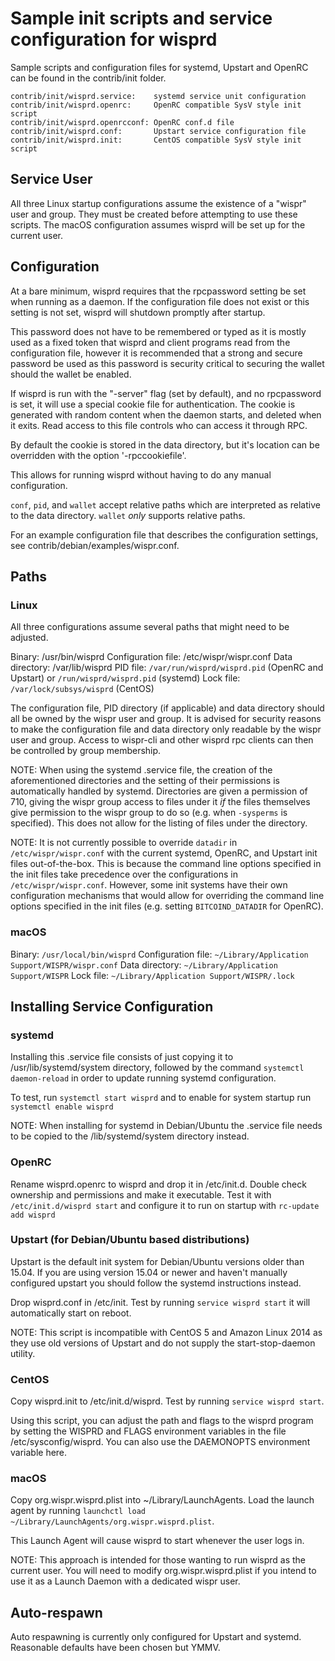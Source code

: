 Sample init scripts and service configuration for wisprd
==========================================================

Sample scripts and configuration files for systemd, Upstart and OpenRC
can be found in the contrib/init folder.

    contrib/init/wisprd.service:    systemd service unit configuration
    contrib/init/wisprd.openrc:     OpenRC compatible SysV style init script
    contrib/init/wisprd.openrcconf: OpenRC conf.d file
    contrib/init/wisprd.conf:       Upstart service configuration file
    contrib/init/wisprd.init:       CentOS compatible SysV style init script

Service User
---------------------------------

All three Linux startup configurations assume the existence of a "wispr" user
and group.  They must be created before attempting to use these scripts.
The macOS configuration assumes wisprd will be set up for the current user.

Configuration
---------------------------------

At a bare minimum, wisprd requires that the rpcpassword setting be set
when running as a daemon.  If the configuration file does not exist or this
setting is not set, wisprd will shutdown promptly after startup.

This password does not have to be remembered or typed as it is mostly used
as a fixed token that wisprd and client programs read from the configuration
file, however it is recommended that a strong and secure password be used
as this password is security critical to securing the wallet should the
wallet be enabled.

If wisprd is run with the "-server" flag (set by default), and no rpcpassword is set,
it will use a special cookie file for authentication. The cookie is generated with random
content when the daemon starts, and deleted when it exits. Read access to this file
controls who can access it through RPC.

By default the cookie is stored in the data directory, but it's location can be overridden
with the option '-rpccookiefile'.

This allows for running wisprd without having to do any manual configuration.

`conf`, `pid`, and `wallet` accept relative paths which are interpreted as
relative to the data directory. `wallet` *only* supports relative paths.

For an example configuration file that describes the configuration settings,
see contrib/debian/examples/wispr.conf.

Paths
---------------------------------

### Linux

All three configurations assume several paths that might need to be adjusted.

Binary:              /usr/bin/wisprd
Configuration file:  /etc/wispr/wispr.conf
Data directory:      /var/lib/wisprd
PID file:            `/var/run/wisprd/wisprd.pid` (OpenRC and Upstart) or `/run/wisprd/wisprd.pid` (systemd)
Lock file:           `/var/lock/subsys/wisprd` (CentOS)

The configuration file, PID directory (if applicable) and data directory
should all be owned by the wispr user and group.  It is advised for security
reasons to make the configuration file and data directory only readable by the
wispr user and group.  Access to wispr-cli and other wisprd rpc clients
can then be controlled by group membership.

NOTE: When using the systemd .service file, the creation of the aforementioned
directories and the setting of their permissions is automatically handled by
systemd. Directories are given a permission of 710, giving the wispr group
access to files under it _if_ the files themselves give permission to the
wispr group to do so (e.g. when `-sysperms` is specified). This does not allow
for the listing of files under the directory.

NOTE: It is not currently possible to override `datadir` in
`/etc/wispr/wispr.conf` with the current systemd, OpenRC, and Upstart init
files out-of-the-box. This is because the command line options specified in the
init files take precedence over the configurations in
`/etc/wispr/wispr.conf`. However, some init systems have their own
configuration mechanisms that would allow for overriding the command line
options specified in the init files (e.g. setting `BITCOIND_DATADIR` for
OpenRC).

### macOS

Binary:              `/usr/local/bin/wisprd`
Configuration file:  `~/Library/Application Support/WISPR/wispr.conf`
Data directory:      `~/Library/Application Support/WISPR`
Lock file:           `~/Library/Application Support/WISPR/.lock`

Installing Service Configuration
-----------------------------------

### systemd

Installing this .service file consists of just copying it to
/usr/lib/systemd/system directory, followed by the command
`systemctl daemon-reload` in order to update running systemd configuration.

To test, run `systemctl start wisprd` and to enable for system startup run
`systemctl enable wisprd`

NOTE: When installing for systemd in Debian/Ubuntu the .service file needs to be copied to the /lib/systemd/system directory instead.

### OpenRC

Rename wisprd.openrc to wisprd and drop it in /etc/init.d.  Double
check ownership and permissions and make it executable.  Test it with
`/etc/init.d/wisprd start` and configure it to run on startup with
`rc-update add wisprd`

### Upstart (for Debian/Ubuntu based distributions)

Upstart is the default init system for Debian/Ubuntu versions older than 15.04. If you are using version 15.04 or newer and haven't manually configured upstart you should follow the systemd instructions instead.

Drop wisprd.conf in /etc/init.  Test by running `service wisprd start`
it will automatically start on reboot.

NOTE: This script is incompatible with CentOS 5 and Amazon Linux 2014 as they
use old versions of Upstart and do not supply the start-stop-daemon utility.

### CentOS

Copy wisprd.init to /etc/init.d/wisprd. Test by running `service wisprd start`.

Using this script, you can adjust the path and flags to the wisprd program by
setting the WISPRD and FLAGS environment variables in the file
/etc/sysconfig/wisprd. You can also use the DAEMONOPTS environment variable here.

### macOS

Copy org.wispr.wisprd.plist into ~/Library/LaunchAgents. Load the launch agent by
running `launchctl load ~/Library/LaunchAgents/org.wispr.wisprd.plist`.

This Launch Agent will cause wisprd to start whenever the user logs in.

NOTE: This approach is intended for those wanting to run wisprd as the current user.
You will need to modify org.wispr.wisprd.plist if you intend to use it as a
Launch Daemon with a dedicated wispr user.

Auto-respawn
-----------------------------------

Auto respawning is currently only configured for Upstart and systemd.
Reasonable defaults have been chosen but YMMV.
